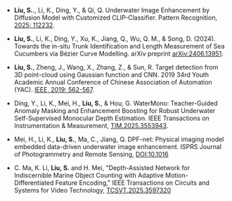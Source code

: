 - <strong>Liu, S.</strong>., Li, K., Ding, Y., & Qi, Q. Underwater Image Enhancement by Diffusion Model with Customized CLIP-Classifier. Pattern Recognition, [2025: 112232](https://www.sciencedirect.com/science/article/pii/S0031320325008933).

- <strong>Liu, S.</strong>, Li, K., Ding, Y., Xu, K., Jiang, Q., Wu, Q. M., & Song, D. (2024). Towards the in-situ Trunk Identification and Length Measurement of Sea Cucumbers via Bézier Curve Modelling. arXiv preprint [arXiv:2406.13951](https://arxiv.org/abs/2406.13951).
  
- <strong>Liu, S.</strong>, Zheng, J., Wang, X., Zhang, Z., & Sun, R. Target detection from 3D point-cloud using Gaussian function and CNN. 2019 34rd Youth Academic Annual Conference of Chinese Association of Automation (YAC). [IEEE, 2019: 562-567](https://ieeexplore.ieee.org/abstract/document/8787705).

- Ding, Y., Li, K., Mei, H., <strong>Liu, S.</strong>, & Hou, G. WaterMono: Teacher-Guided Anomaly Masking and Enhancement Boosting for Robust Underwater Self-Supervised Monocular Depth Estimation. IEEE Transactions on Instrumentation & Measurement, [TIM.2025.3553943](https://ieeexplore.ieee.org/abstract/document/10937915/).

- Mei, H., Li, K., <strong>Liu, S.</strong>, Ma, C., Jiang, Q. DPF-net: Physical imaging model embedded data-driven underwater image enhancement. ISPRS Journal of Photogrammetry and Remote Sensing, [DOI:10.1016](https://www.sciencedirect.com/science/article/pii/S0924271625003016)

- C. Ma, K. Li, <strong>Liu, S.</strong> and H. Mei, "Depth-Assisted Network for Indiscernible Marine Object Counting with Adaptive Motion-Differentiated Feature Encoding," IEEE Transactions on Circuits and Systems for Video Technology, [TCSVT.2025.3597320](https://ieeexplore.ieee.org/document/11121905)
